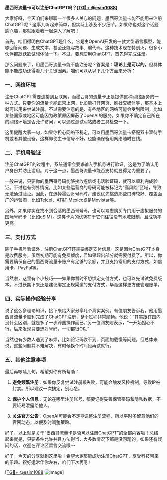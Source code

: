 **墨西哥流量卡可以注册ChatGPT吗？[[TG💪+ @esim1088](https://t.me/s/esim1088)]**

大家好呀，今天咱们来聊聊一个很多人关心的问题：墨西哥流量卡能不能用来注册ChatGPT呢？这事儿听起来简单，但实际上涉及不少细节。如果你也对这个话题感兴趣，那就跟着我一起深入了解吧！

首先，咱们得明白ChatGPT是什么。它是由OpenAI开发的一款大型语言模型，能够回答问题、生成文本，甚至还能写故事、编代码。这种技术现在特别火，很多小伙伴都跃跃欲试想体验一下。不过，要想使用ChatGPT，首先得完成注册。

那么问题来了，用墨西哥流量卡能不能注册呢？答案是：**理论上是可以的**，但具体能不能成功还得看几个关键因素。咱们可以从以下几个方面来分析：

### 一、网络环境

注册ChatGPT需要连接到互联网，而墨西哥的流量卡正是提供这种网络服务的一种方式。只要你的流量卡能正常上网，比如能打开网页、刷社交媒体等，那基本上就可以用来尝试注册。不过需要注意的是，有些地区的网络可能会受到限制，比如某些国家或地区可能因为政策原因屏蔽了OpenAI的服务。如果你不确定自己所在的网络环境是否允许访问，可以通过测试网站或者工具检查一下。

这里提醒大家一句，如果你担心网络不稳定，可以用墨西哥流量卡搭配双卡双待手机或者其他设备，这样即使主卡信号不好，也能确保备用网络随时在线。

### 二、手机号验证

注册ChatGPT的过程中，系统通常会要求输入手机号进行验证。这是为了确认用户身份并防止滥用。对于这一点，墨西哥流量卡能否支持就显得尤为重要了。

一般来说，只要你的墨西哥号码能够接收短信或电话验证码，就可以顺利完成验证。不过也有例外情况，比如某些运营商的号码可能被标记为“高风险”区域，导致无法通过验证。因此，在选择墨西哥号码时，建议优先挑选那些口碑较好、覆盖面广的运营商，比如Telcel、AT&T Mexico或是Movistar等。

另外，如果你实在找不到合适的墨西哥号码，也可以考虑购买专门用于虚拟服务的国际号码卡（比如eSIM）。这类卡片的优势在于它们往往没有地域限制，且成功率更高。

### 三、支付方式

除了手机号验证外，注册ChatGPT还需要绑定支付信息。这是因为ChatGPT本身是收费服务，虽然初期可能有免费额度，但如果超出部分就需要付费了。所以，你需要确保自己的墨西哥流量卡账户有足够的余额，并且支持常用的支付方式，如信用卡、PayPal等。

当然啦，这里有个小技巧——如果你暂时不想绑定支付方式，也可以先试试免费版本。不过长期下来还是建议绑定正规渠道的支付方式，毕竟这样更方便管理账单。

### 四、实际操作经验分享

说了这么多理论知识，接下来给大家分享几个真实案例。有位朋友告诉我，他用墨西哥流量卡顺利完成了ChatGPT注册，整个过程非常顺畅。他说：“其实跟在国内没什么区别，就是多了一步跨国操作而已。”另一位网友则表示，“一开始担心不行，后来发现只要选对号码，一切都很OK。”

当然也有少数人遇到了麻烦，比如验证码收不到、页面加载慢等问题。但总体来说，这些问题并不难解决，有时候换个时间段再试就行。

### 五、其他注意事项

最后再啰嗦几句，希望对你有所帮助：

1. **避免频繁注册**：如果你反复尝试注册却失败，可能会触发风控机制，导致IP被封禁。所以建议一次搞定，别心急。
   
2. **保护个人信息**：无论在哪里注册账号，都要记得妥善保管密码和隐私数据，不要轻易泄露给他人。

3. **关注官方公告**：OpenAI可能会不定期调整注册流程，所以平时多留意他们的官网动态，以便及时调整策略。

好了，以上就是关于“墨西哥流量卡是否可以注册ChatGPT”的全部内容啦！总结起来就是，只要条件允许并且方法得当，大多数情况下都是没问题的。如果还有疑问的话，欢迎在评论区留言交流哦～

好了，今天的分享就到这里啦！希望大家都能成功注册ChatGPT，享受科技带来的乐趣。祝好运常伴你左右，咱们下次再见！

[[TG💪+ @esim1088](https://t.me/s/esim1088) ![Image](https://i.postimg.cc/4NQfJmqS/Snipaste-2025-05-13-00-14-12.png)]